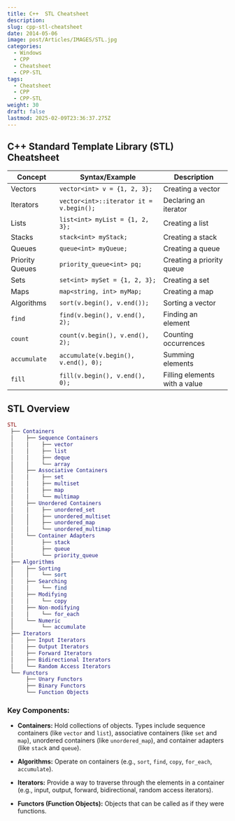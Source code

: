```yaml
---
title: C++  STL Cheatsheet
description: 
slug: cpp-stl-cheatsheet
date: 2014-05-06
image: post/Articles/IMAGES/STL.jpg
categories:
  - Windows
  - CPP
  - Cheatsheet
  - CPP-STL
tags:
  - Cheatsheet
  - CPP
  - CPP-STL
weight: 30
draft: false
lastmod: 2025-02-09T23:36:37.275Z
---
```

## C++ Standard Template Library (STL) Cheatsheet

| **Concept**     | **Syntax/Example**                      | **Description**               |
| --------------- | --------------------------------------- | ----------------------------- |
| Vectors         | `vector<int> v = {1, 2, 3};`            | Creating a vector             |
| Iterators       | `vector<int>::iterator it = v.begin();` | Declaring an iterator         |
| Lists           | `list<int> myList = {1, 2, 3};`         | Creating a list               |
| Stacks          | `stack<int> myStack;`                   | Creating a stack              |
| Queues          | `queue<int> myQueue;`                   | Creating a queue              |
| Priority Queues | `priority_queue<int> pq;`               | Creating a priority queue     |
| Sets            | `set<int> mySet = {1, 2, 3};`           | Creating a set                |
| Maps            | `map<string, int> myMap;`               | Creating a map                |
| Algorithms      | `sort(v.begin(), v.end());`             | Sorting a vector              |
| `find`          | `find(v.begin(), v.end(), 2);`          | Finding an element            |
| `count`         | `count(v.begin(), v.end(), 2);`         | Counting occurrences          |
| `accumulate`    | `accumulate(v.begin(), v.end(), 0);`    | Summing elements              |
| `fill`          | `fill(v.begin(), v.end(), 0);`          | Filling elements with a value |

## STL Overview

```lua
STL
 ├── Containers
 │    ├── Sequence Containers
 │    │    ├── vector
 │    │    ├── list
 │    │    ├── deque
 │    │    └── array
 │    ├── Associative Containers
 │    │    ├── set
 │    │    ├── multiset
 │    │    ├── map
 │    │    └── multimap
 │    ├── Unordered Containers
 │    │    ├── unordered_set
 │    │    ├── unordered_multiset
 │    │    ├── unordered_map
 │    │    └── unordered_multimap
 │    └── Container Adapters
 │         ├── stack
 │         ├── queue
 │         └── priority_queue
 ├── Algorithms
 │    ├── Sorting
 │    │    └── sort
 │    ├── Searching
 │    │    └── find
 │    ├── Modifying
 │    │    └── copy
 │    ├── Non-modifying
 │    │    └── for_each
 │    └── Numeric
 │         └── accumulate
 ├── Iterators
 │    ├── Input Iterators
 │    ├── Output Iterators
 │    ├── Forward Iterators
 │    ├── Bidirectional Iterators
 │    └── Random Access Iterators
 └── Functors
      ├── Unary Functors
      ├── Binary Functors
      └── Function Objects
```

### Key Components:

* **Containers:** Hold collections of objects. Types include sequence containers (like `vector` and `list`), associative containers (like `set` and `map`), unordered containers (like `unordered_map`), and container adapters (like `stack` and `queue`).

* **Algorithms:** Operate on containers (e.g., `sort`, `find`, `copy`, `for_each`, `accumulate`).

* **Iterators:** Provide a way to traverse through the elements in a container (e.g., input, output, forward, bidirectional, random access iterators).

* **Functors (Function Objects):** Objects that can be called as if they were functions.
